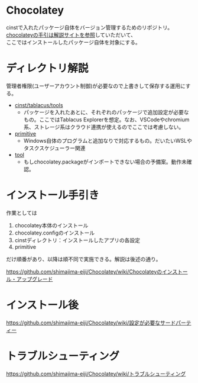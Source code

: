 # Chocolatey
cinstで入れたパッケージ自体をバージョン管理するためのリポジトリ。
<br>[chocolateyの手引は解説サイトを参照](https://shimajima-eiji.github.io/resume/tech/chocolatey)していただいて、
<br>ここではインストールしたパッケージ自体を対象にする。

# ディレクトリ解説
管理者権限(ユーザーアカウント制御)が必要なので上書きして保存する運用にする。

- [cinst/tablacus/tools](https://github.com/shimajima-eiji/Chocolatey/tree/master/cinst/tablacus/tools)
  - パッケージを入れたあとに、それぞれのパッケージで追加設定が必要なもの。ここではTablacus Explorerを想定。なお、VSCodeやchromium系、ストレージ系はクラウド連携が使えるのでここでは考慮しない。
- [primitive](https://github.com/shimajima-eiji/Chocolatey/tree/master/tool)
  - Windows自体のプログラムと追加なりで対応するもの。だいたいWSLやタスクスケジューラー関連
- [tool](https://github.com/shimajima-eiji/Chocolatey/tree/master/primitive)
  - もしchocolatey.packageがインポートできない場合の予備案。動作未確認。

# インストール手引き
作業としては

1. chocolatey本体のインストール
1. chocolatey.configのインストール
1. cinstディレクトリ：インストールしたアプリの各設定
1. primitive

だけ順番があり、以降は順不同で実施できる。解説は後述の通り。

https://github.com/shimajima-eiji/Chocolatey/wiki/Chocolateyのインストール・アップグレード

# インストール後
https://github.com/shimajima-eiji/Chocolatey/wiki/設定が必要なサードパーティー

# トラブルシューティング
https://github.com/shimajima-eiji/Chocolatey/wiki/トラブルシューティング
